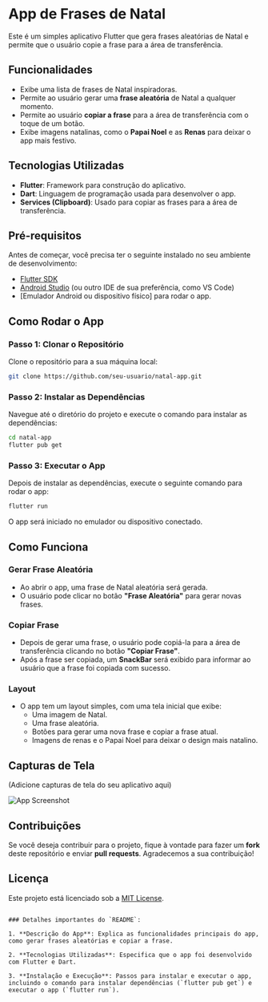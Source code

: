 # App de Frases de Natal

Este é um simples aplicativo Flutter que gera frases aleatórias de Natal e permite que o usuário copie a frase para a área de transferência.

## Funcionalidades

- Exibe uma lista de frases de Natal inspiradoras.
- Permite ao usuário gerar uma **frase aleatória** de Natal a qualquer momento.
- Permite ao usuário **copiar a frase** para a área de transferência com o toque de um botão.
- Exibe imagens natalinas, como o **Papai Noel** e as **Renas** para deixar o app mais festivo.

## Tecnologias Utilizadas

- **Flutter**: Framework para construção do aplicativo.
- **Dart**: Linguagem de programação usada para desenvolver o app.
- **Services (Clipboard)**: Usado para copiar as frases para a área de transferência.

## Pré-requisitos

Antes de começar, você precisa ter o seguinte instalado no seu ambiente de desenvolvimento:

- [Flutter SDK](https://flutter.dev/docs/get-started/install)
- [Android Studio](https://developer.android.com/studio) (ou outro IDE de sua preferência, como VS Code)
- [Emulador Android ou dispositivo físico] para rodar o app.

## Como Rodar o App

### Passo 1: Clonar o Repositório

Clone o repositório para a sua máquina local:

```bash
git clone https://github.com/seu-usuario/natal-app.git
```

### Passo 2: Instalar as Dependências

Navegue até o diretório do projeto e execute o comando para instalar as dependências:

```bash
cd natal-app
flutter pub get
```

### Passo 3: Executar o App

Depois de instalar as dependências, execute o seguinte comando para rodar o app:

```bash
flutter run
```

O app será iniciado no emulador ou dispositivo conectado.

## Como Funciona

### Gerar Frase Aleatória

- Ao abrir o app, uma frase de Natal aleatória será gerada. 
- O usuário pode clicar no botão **"Frase Aleatória"** para gerar novas frases.

### Copiar Frase

- Depois de gerar uma frase, o usuário pode copiá-la para a área de transferência clicando no botão **"Copiar Frase"**.
- Após a frase ser copiada, um **SnackBar** será exibido para informar ao usuário que a frase foi copiada com sucesso.

### Layout

- O app tem um layout simples, com uma tela inicial que exibe:
  - Uma imagem de Natal.
  - Uma frase aleatória.
  - Botões para gerar uma nova frase e copiar a frase atual.
  - Imagens de renas e o Papai Noel para deixar o design mais natalino.

## Capturas de Tela

(Adicione capturas de tela do seu aplicativo aqui)

![App Screenshot](screenshot.png)

## Contribuições

Se você deseja contribuir para o projeto, fique à vontade para fazer um **fork** deste repositório e enviar **pull requests**. Agradecemos a sua contribuição!

## Licença

Este projeto está licenciado sob a [MIT License](LICENSE).
```

### Detalhes importantes do `README`:

1. **Descrição do App**: Explica as funcionalidades principais do app, como gerar frases aleatórias e copiar a frase.
   
2. **Tecnologias Utilizadas**: Especifica que o app foi desenvolvido com Flutter e Dart.

3. **Instalação e Execução**: Passos para instalar e executar o app, incluindo o comando para instalar dependências (`flutter pub get`) e executar o app (`flutter run`).

